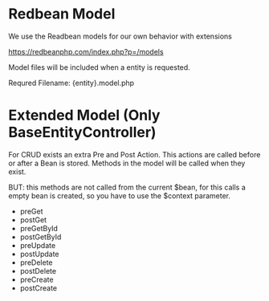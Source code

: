 # Redbean Model
We use the Readbean models for our own behavior with extensions

https://redbeanphp.com/index.php?p=/models

Model files will be included when a entity is requested.

Requred Filename:  {entity}.model.php

# Extended Model (Only BaseEntityController)

For CRUD exists an extra Pre and Post Action. This actions are called before or after a Bean is stored. 
Methods in the model will be called when they exist. 

BUT: this methods are not called from the current $bean, for this calls a empty bean is created, so you have to use the $context parameter. 

- preGet
- postGet
- preGetById
- postGetById
- preUpdate
- postUpdate
- preDelete
- postDelete
- preCreate
- postCreate